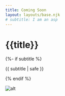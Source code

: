 ```yaml
---
title: Coming Soon
layout: layouts/base.njk
# subtitle: I am an asp
---
```


  <h1>{{title}}</h1>
  {%- if subtitle %}<p class="subtitle">{{ subtitle | safe }}</p>{% endif %}

  ![alt](/images/undraw_work-in-progress.svg) 
  
 